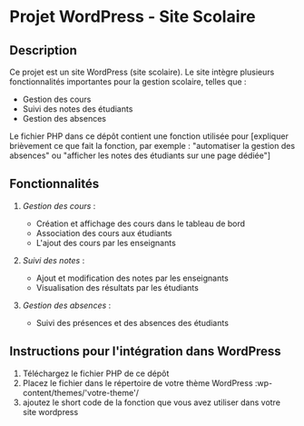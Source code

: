 # Projet WordPress - Site Scolaire  

## Description  
Ce projet est un site WordPress (site scolaire). Le site intègre plusieurs fonctionnalités importantes pour la gestion scolaire, telles que :  
- Gestion des cours  
- Suivi des notes des étudiants 
- Gestion des absences

Le fichier PHP dans ce dépôt contient une fonction utilisée pour [expliquer brièvement ce que fait la fonction, par exemple : "automatiser la gestion des absences" ou "afficher les notes des étudiants sur une page dédiée"]  

## Fonctionnalités  
1. *Gestion des cours* :  
   - Création et affichage des cours dans le tableau de bord
   - Association des cours aux étudiants
   - L'ajout des cours par les enseignants
     
2. *Suivi des notes* :  
   - Ajout et modification des notes par les enseignants
   - Visualisation des résultats par les étudiants
    
3. *Gestion des absences* :  
   - Suivi des présences et des absences des étudiants
     
## Instructions pour l'intégration dans WordPress  
1. Téléchargez le fichier PHP de ce dépôt
2. Placez le fichier dans le répertoire de votre thème WordPress :wp-content/themes/'votre-theme'/
3. ajoutez le short code de la fonction que vous avez utiliser dans votre site wordpress
